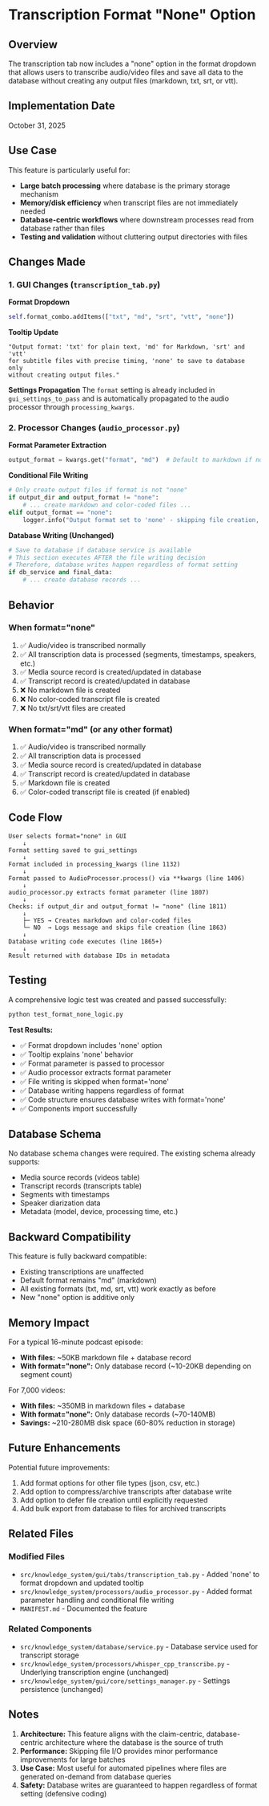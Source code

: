 # Transcription Format "None" Option

## Overview

The transcription tab now includes a "none" option in the format dropdown that allows users to transcribe audio/video files and save all data to the database without creating any output files (markdown, txt, srt, or vtt).

## Implementation Date

October 31, 2025

## Use Case

This feature is particularly useful for:
- **Large batch processing** where database is the primary storage mechanism
- **Memory/disk efficiency** when transcript files are not immediately needed
- **Database-centric workflows** where downstream processes read from database rather than files
- **Testing and validation** without cluttering output directories with files

## Changes Made

### 1. GUI Changes (`transcription_tab.py`)

**Format Dropdown**
```python
self.format_combo.addItems(["txt", "md", "srt", "vtt", "none"])
```

**Tooltip Update**
```
"Output format: 'txt' for plain text, 'md' for Markdown, 'srt' and 'vtt' 
for subtitle files with precise timing, 'none' to save to database only 
without creating output files."
```

**Settings Propagation**
The `format` setting is already included in `gui_settings_to_pass` and is automatically propagated to the audio processor through `processing_kwargs`.

### 2. Processor Changes (`audio_processor.py`)

**Format Parameter Extraction**
```python
output_format = kwargs.get("format", "md")  # Default to markdown if not specified
```

**Conditional File Writing**
```python
# Only create output files if format is not "none"
if output_dir and output_format != "none":
    # ... create markdown and color-coded files ...
elif output_format == "none":
    logger.info("Output format set to 'none' - skipping file creation, will save to database only")
```

**Database Writing (Unchanged)**
```python
# Save to database if database service is available
# This section executes AFTER the file writing decision
# Therefore, database writes happen regardless of format setting
if db_service and final_data:
    # ... create database records ...
```

## Behavior

### When format="none"
1. ✅ Audio/video is transcribed normally
2. ✅ All transcription data is processed (segments, timestamps, speakers, etc.)
3. ✅ Media source record is created/updated in database
4. ✅ Transcript record is created/updated in database
5. ❌ No markdown file is created
6. ❌ No color-coded transcript file is created
7. ❌ No txt/srt/vtt files are created

### When format="md" (or any other format)
1. ✅ Audio/video is transcribed normally
2. ✅ All transcription data is processed
3. ✅ Media source record is created/updated in database
4. ✅ Transcript record is created/updated in database
5. ✅ Markdown file is created
6. ✅ Color-coded transcript file is created (if enabled)

## Code Flow

```
User selects format="none" in GUI
    ↓
Format setting saved to gui_settings
    ↓
Format included in processing_kwargs (line 1132)
    ↓
Format passed to AudioProcessor.process() via **kwargs (line 1406)
    ↓
audio_processor.py extracts format parameter (line 1807)
    ↓
Checks: if output_dir and output_format != "none" (line 1811)
    ↓
    ├─ YES → Creates markdown and color-coded files
    └─ NO  → Logs message and skips file creation (line 1863)
    ↓
Database writing code executes (line 1865+)
    ↓
Result returned with database IDs in metadata
```

## Testing

A comprehensive logic test was created and passed successfully:

```bash
python test_format_none_logic.py
```

**Test Results:**
- ✅ Format dropdown includes 'none' option
- ✅ Tooltip explains 'none' behavior
- ✅ Format parameter is passed to processor
- ✅ Audio processor extracts format parameter
- ✅ File writing is skipped when format='none'
- ✅ Database writing happens regardless of format
- ✅ Code structure ensures database writes with format='none'
- ✅ Components import successfully

## Database Schema

No database schema changes were required. The existing schema already supports:
- Media source records (videos table)
- Transcript records (transcripts table)
- Segments with timestamps
- Speaker diarization data
- Metadata (model, device, processing time, etc.)

## Backward Compatibility

This feature is fully backward compatible:
- Existing transcriptions are unaffected
- Default format remains "md" (markdown)
- All existing formats (txt, md, srt, vtt) work exactly as before
- New "none" option is additive only

## Memory Impact

For a typical 16-minute podcast episode:
- **With files:** ~50KB markdown file + database record
- **With format="none":** Only database record (~10-20KB depending on segment count)

For 7,000 videos:
- **With files:** ~350MB in markdown files + database
- **With format="none":** Only database records (~70-140MB)
- **Savings:** ~210-280MB disk space (60-80% reduction in storage)

## Future Enhancements

Potential future improvements:
1. Add format options for other file types (json, csv, etc.)
2. Add option to compress/archive transcripts after database write
3. Add option to defer file creation until explicitly requested
4. Add bulk export from database to files for archived transcripts

## Related Files

### Modified Files
- `src/knowledge_system/gui/tabs/transcription_tab.py` - Added 'none' to format dropdown and updated tooltip
- `src/knowledge_system/processors/audio_processor.py` - Added format parameter handling and conditional file writing
- `MANIFEST.md` - Documented the feature

### Related Components
- `src/knowledge_system/database/service.py` - Database service used for transcript storage
- `src/knowledge_system/processors/whisper_cpp_transcribe.py` - Underlying transcription engine (unchanged)
- `src/knowledge_system/gui/core/settings_manager.py` - Settings persistence (unchanged)

## Notes

1. **Architecture:** This feature aligns with the claim-centric, database-centric architecture where the database is the source of truth
2. **Performance:** Skipping file I/O provides minor performance improvements for large batches
3. **Use Case:** Most useful for automated pipelines where files are generated on-demand from database queries
4. **Safety:** Database writes are guaranteed to happen regardless of format setting (defensive coding)
